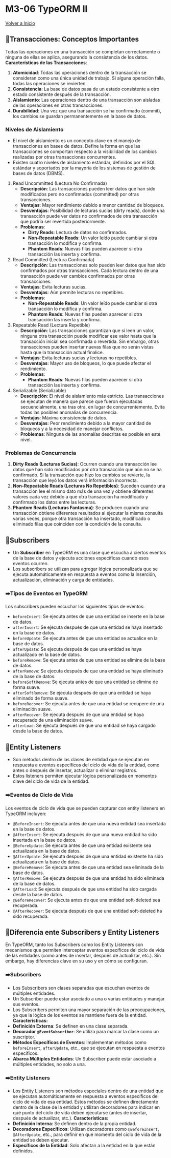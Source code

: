 # M3-06 TypeORM II

[Volver a Inicio](../README.md)

## 🎯Transacciones: Conceptos Importantes

Todas las operaciones en una transacción se completan correctamente o ninguna de ellas se aplica, asegurando la consistencia de los datos.
**Características de las Transacciones**:

1. **Atomicidad**: Todas las operaciones dentro de la transacción se consideran como una única unidad de trabajo. Si alguna operación falla, todas las operaciones se revierten.
2. **Consistencia**: La base de datos pasa de un estado consistente a otro estado consistente después de la transacción.
3. **Aislamiento**: Las operaciones dentro de una transacción son aisladas de las operaciones en otras transacciones.
4. **Durabilidad**: Una vez que una transacción se ha confirmado (commit), los cambios se guardan permanentemente en la base de datos.

### Niveles de Aislamiento

- El nivel de aislamiento es un concepto clave en el manejo de transacciones en bases de datos. Define la forma en que las transacciones se comportan respecto a la visibilidad de los cambios realizadas por otras transacciones concurrentes.
- Existen cuatro niveles de aislamiento estándar, definidos por el SQL estándar y soportados por la mayoría de los sistemas de gestión de bases de datos (DBMS).

1. Read Uncommitted (Lectura No Confirmada)
   - **Descripción**: Las transacciones pueden leer datos que han sido modificados pero no confirmados (committed) por otras transacciones.
   - **Ventajas**: Mayor rendimiento debido a menor cantidad de bloqueos.
   - **Desventajas**: Posibilidad de lecturas sucias (dirty reads), donde una transacción puede ver datos no confirmados de otra transacción que podría ser revertida posteriormente.
   - **Problemas**:
     - **Dirty Reads**: Lectura de datos no confirmados.
     - **Non-Repeatable Reads**: Un valor leído puede cambiar si otra transacción lo modifica y confirma.
     - **Phantom Reads**: Nuevas filas pueden aparecer si otra transacción las inserta y confirma.
2. Read Committed (Lectura Confirmada)
   - **Descripción**: Las transacciones solo pueden leer datos que han sido confirmados por otras transacciones. Cada lectura dentro de una transacción puede ver cambios confirmados por otras transacciones.
   - **Ventajas**: Evita lecturas sucias.
   - **Desventajas**: Aún permite lecturas no repetibles.
   - **Problemas**:
     - **Non-Repeatable Reads**: Un valor leído puede cambiar si otra transacción lo modifica y confirma.
     - **Phantom Reads**: Nuevas filas pueden aparecer si otra transacción las inserta y confirma.
3. Repeatable Read (Lectura Repetible)
   - **Descripción**: Las transacciones garantizan que si leen un valor, ninguna otra transacción puede modificar ese valor hasta que la transacción inicial sea confirmada o revertida. Sin embargo, otras transacciones pueden insertar nuevas filas que no serán vistas hasta que la transacción actual finalice.
   - **Ventajas**: Evita lecturas sucias y lecturas no repetibles.
   - **Desventajas**: Mayor uso de bloqueos, lo que puede afectar el rendimiento.
   - **Problemas**:
     - **Phantom Reads**: Nuevas filas pueden aparecer si otra transacción las inserta y confirma.
4. Serializable (Serializable)
   - **Descripción**: El nivel de aislamiento más estricto. Las transacciones se ejecutan de manera que parece que fueron ejecutadas secuencialmente, una tras otra, en lugar de concurrentemente. Evita todas las posibles anomalías de concurrencia.
   - **Ventajas**: Máxima consistencia de datos.
   - **Desventajas**: Peor rendimiento debido a la mayor cantidad de bloqueos y a la necesidad de manejar conflictos.
   - **Problemas**: Ninguna de las anomalías descritas es posible en este nivel.

### Problemas de Concurrencia

1. **Dirty Reads (Lecturas Sucias)**: Ocurren cuando una transacción lee datos que han sido modificados por otra transacción que aún no se ha confirmado. Si la transacción que hizo los cambios se revierte, la transacción que leyó los datos verá información incorrecta.
2. **Non-Repeatable Reads (Lecturas No Repetibles)**: Suceden cuando una transacción lee el mismo dato más de una vez y obtiene diferentes valores cada vez debido a que otra transacción ha modificado y confirmado los datos entre las lecturas.
3. **Phantom Reads (Lecturas Fantasma)**: Se producen cuando una transacción obtiene diferentes resultados al ejecutar la misma consulta varias veces, porque otra transacción ha insertado, modificado o eliminado filas que coinciden con la condición de la consulta.

## 🎯Subscribers

- Un **Subscriber** en TypeORM es una clase que escucha a ciertos eventos de la base de datos y ejecuta acciones específicas cuando esos eventos ocurren.
- Los subscribers se utilizan para agregar lógica personalizada que se ejecuta automáticamente en respuesta a eventos como la inserción, actualización, eliminación y carga de entidades.

### ➡️Tipos de Eventos en TypeORM

Los subscribers pueden escuchar los siguientes tipos de eventos:

- `beforeInsert`: Se ejecuta antes de que una entidad se inserte en la base de datos.
- `afterInsert`: Se ejecuta después de que una entidad se haya insertado en la base de datos.
- `beforeUpdate`: Se ejecuta antes de que una entidad se actualice en la base de datos.
- `afterUpdate`: Se ejecuta después de que una entidad se haya actualizado en la base de datos.
- `beforeRemove`: Se ejecuta antes de que una entidad se elimine de la base de datos.
- `afterRemove`: Se ejecuta después de que una entidad se haya eliminado de la base de datos.
- `beforeSoftRemove`: Se ejecuta antes de que una entidad se elimine de forma suave.
- `afterSoftRemove`: Se ejecuta después de que una entidad se haya eliminado de forma suave.
- `beforeRecover`: Se ejecuta antes de que una entidad se recupere de una eliminación suave.
- `afterRecover`: Se ejecuta después de que una entidad se haya recuperado de una eliminación suave.
- `afterLoad`: Se ejecuta después de que una entidad se haya cargado desde la base de datos.

## 🎯Entity Listeners

- Son métodos dentro de las clases de entidad que se ejecutan en respuesta a eventos específicos del ciclo de vida de la entidad, como antes o después de insertar, actualizar o eliminar registros.
- Estos listeners permiten ejecutar lógica personalizada en momentos clave del ciclo de vida de la entidad.

### ➡️Eventos de Ciclo de Vida

Los eventos de ciclo de vida que se pueden capturar con entity listeners en TypeORM incluyen:

- `@BeforeInsert`: Se ejecuta antes de que una nueva entidad sea insertada en la base de datos.
- `@AfterInsert`: Se ejecuta después de que una nueva entidad ha sido insertada en la base de datos.
- `@BeforeUpdate`: Se ejecuta antes de que una entidad existente sea actualizada en la base de datos.
- `@AfterUpdate`: Se ejecuta después de que una entidad existente ha sido actualizada en la base de datos.
- `@BeforeRemove`: Se ejecuta antes de que una entidad sea eliminada de la base de datos.
- `@AfterRemove`: Se ejecuta después de que una entidad ha sido eliminada de la base de datos.
- `@AfterLoad`: Se ejecuta después de que una entidad ha sido cargada desde la base de datos.
- `@BeforeRecover`: Se ejecuta antes de que una entidad soft-deleted sea recuperada.
- `@AfterRecover`: Se ejecuta después de que una entidad soft-deleted ha sido recuperada.

## 🎯Diferencia ente Subscribers y Entity Listeners

En TypeORM, tanto los Subscribers como los Entity Listeners son mecanismos que permiten interceptar eventos específicos del ciclo de vida de las entidades (como antes de insertar, después de actualizar, etc.). Sin embargo, hay diferencias clave en su uso y en cómo se configuran.

### ➡️Subscribers

- Los Subscribers son clases separadas que escuchan eventos de múltiples entidades.
- Un Subscriber puede estar asociado a una o varias entidades y manejar sus eventos.
- Los Subscribers permiten una mayor separación de las preocupaciones, ya que la lógica de los eventos se mantiene fuera de la entidad.
  **Características:**
- **Definición Externa**: Se definen en una clase separada.
- **Decorador `@EventSubscriber`**: Se utiliza para marcar la clase como un suscriptor.
- **Métodos Específicos de Eventos**: Implementan métodos como `beforeInsert`, `afterUpdate`, etc., que se ejecutan en respuesta a eventos específicos.
- **Abarca Múltiples Entidades**: Un Subscriber puede estar asociado a múltiples entidades, no solo a una.

### ➡️Entity Listeners

- Los Entity Listeners son métodos especiales dentro de una entidad que se ejecutan automáticamente en respuesta a eventos específicos del ciclo de vida de esa entidad. Estos métodos se definen directamente dentro de la clase de la entidad y utilizan decoradores para indicar en qué punto del ciclo de vida deben ejecutarse (antes de insertar, después de actualizar, etc.).
  **Características:**
- **Definición Interna**: Se definen dentro de la propia entidad.
- **Decoradores Específicos**: Utilizan decoradores como `@BeforeInsert`, `@AfterUpdate`, etc., para definir en qué momento del ciclo de vida de la entidad se deben ejecutar.
- **Específicos de la Entidad**: Solo afectan a la entidad en la que están definidos.
